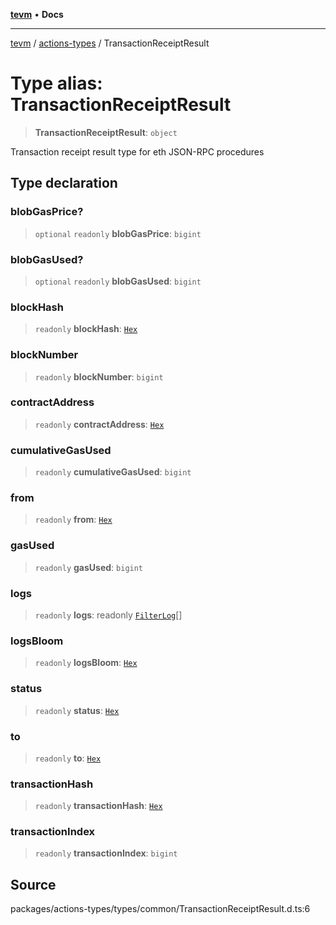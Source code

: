 [**tevm**](../../README.md) • **Docs**

***

[tevm](../../modules.md) / [actions-types](../README.md) / TransactionReceiptResult

# Type alias: TransactionReceiptResult

> **TransactionReceiptResult**: `object`

Transaction receipt result type for eth JSON-RPC procedures

## Type declaration

### blobGasPrice?

> `optional` `readonly` **blobGasPrice**: `bigint`

### blobGasUsed?

> `optional` `readonly` **blobGasUsed**: `bigint`

### blockHash

> `readonly` **blockHash**: [`Hex`](Hex.md)

### blockNumber

> `readonly` **blockNumber**: `bigint`

### contractAddress

> `readonly` **contractAddress**: [`Hex`](Hex.md)

### cumulativeGasUsed

> `readonly` **cumulativeGasUsed**: `bigint`

### from

> `readonly` **from**: [`Hex`](Hex.md)

### gasUsed

> `readonly` **gasUsed**: `bigint`

### logs

> `readonly` **logs**: readonly [`FilterLog`](FilterLog.md)[]

### logsBloom

> `readonly` **logsBloom**: [`Hex`](Hex.md)

### status

> `readonly` **status**: [`Hex`](Hex.md)

### to

> `readonly` **to**: [`Hex`](Hex.md)

### transactionHash

> `readonly` **transactionHash**: [`Hex`](Hex.md)

### transactionIndex

> `readonly` **transactionIndex**: `bigint`

## Source

packages/actions-types/types/common/TransactionReceiptResult.d.ts:6
